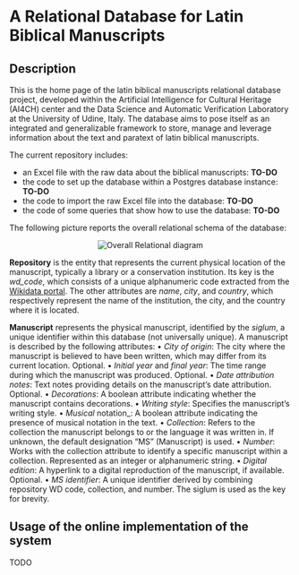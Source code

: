 # A Relational Database for Latin Biblical Manuscripts

## Description

This is the home page of the latin biblical manuscripts relational database project, developed within the Artificial Intelligence for Cultural Heritage (AI4CH) center and the Data Science and Automatic Verification Laboratory at the University of Udine, Italy.
The database aims to pose itself as an integrated and generalizable framework to store, manage and leverage information about the text and paratext of latin biblical manuscripts.

The current repository includes:
* an Excel file with the raw data about the biblical manuscripts: **TO-DO**
* the code to set up the database within a Postgres database instance: **TO-DO**
* the code to import the raw Excel file into the database: **TO-DO**
* the code of some queries that show how to use the database: **TO-DO**

The following picture reports the overall relational schema of the database:

<p align="center">
<img src="https://github.com/dslab-uniud/Database-biblical-manuscripts/blob/main/relational.png" alt="Overall Relational diagram" />
</p>

**Repository** is the entity that represents the current physical location of the manuscript, typically a library or a conservation institution. Its key is the *wd_code*, which consists of a unique alphanumeric code extracted from the [Wikidata portal](https://www.wikidata.org/wiki/Wikidata:Main_Page). The other attributes are _name_, _city_, and _country_, which respectively represent the name of the institution, the city, and the country where it is located.

**Manuscript** represents the physical manuscript, identified by the _siglum_, a unique identifier within this database (not universally unique). A manuscript is described by the following attributes:
	•	_City of origin_: The city where the manuscript is believed to have been written, which may differ from its current location. Optional.
	•	_Initial year_ and _final year_: The time range during which the manuscript was produced. Optional.
 	•	_Date attribution notes_: Text notes providing details on the manuscript’s date attribution. Optional.
	•	_Decorations_: A boolean attribute indicating whether the manuscript contains decorations.
	•	_Writing style_: Specifies the manuscript’s writing style.
	•	_Musical_ notation_: A boolean attribute indicating the presence of musical notation in the text.
	•	_Collection_: Refers to the collection the manuscript belongs to or the language it was written in. If unknown, the default designation “MS” (Manuscript) is used.
	•	_Number_: Works with the collection attribute to identify a specific manuscript within a collection. Represented as an integer or alphanumeric string.
	•	_Digital edition_: A hyperlink to a digital reproduction of the manuscript, if available. Optional.
	•	_MS identifier_: A unique identifier derived by combining repository WD code, collection, and number. The siglum is used as the key for brevity.

## Usage of the online implementation of the system

TODO

